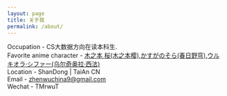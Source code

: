 ```yaml
---
layout: page
title: 关于我
permalink: /about/
---
```


Occupation - CS大数据方向在读本科生.  
Favorite anime character - <a href="https://zh.moegirl.org/%E6%9C%A8%E4%B9%8B%E6%9C%AC%E6%A8%B1" title="魔卡少女樱女主">木之本 桜(木之本樱)</a>,<a href="https://zh.moegirl.org/%E6%98%A5%E6%97%A5%E9%87%8E%E7%A9%B9" title="缘之空女主">かすがのそら(春日野穹)</a>,<a href="https://zh.moegirl.org/%E4%B9%8C%E5%B0%94%E5%A5%87%E5%A5%A5%E6%8B%89%C2%B7%E8%A5%BF%E6%B3%95" title="死神破面军团中十刃No.4">ウルキオラ·シファー(乌尔奇奥拉·西法)</a>  
Location - ShanDong | TaiAn CN  
Email - zhenwuchina9@gmail.com  
Wechat - TMrwuT  

